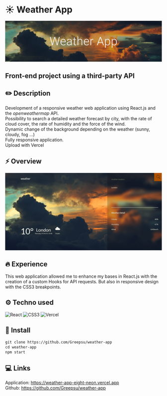 # ☀️ Weather App

![weather app header](src/images/readmeheader.png)

## Front-end project using a third-party API

## ✏️ Description

Development of a responsive weather web application using React.js and the _openweathermap_ API. <br/>
Possibility to search a detailed weather forecast by city, with the rate of cloud cover, the rate of humidity and the force of the wind.<br/>
Dynamic change of the background depending on the weather (sunny, cloudy, fog ...)<br/>
Fully responsive application. <br/>
Upload with Vercel

## ⚡️ Overview

![weather app overview](src/images/overviewapp.png)

## 🔥 Experience

This web application allowed me to enhance my bases in React.js with the creation of a custom Hooks for API requests. But also in responsive design with the CSS3 breakpoints.

## ⚙️ Techno used

<img alt="React" src="https://img.shields.io/badge/-React-45b8d8?style=flat-square&logo=react&logoColor=white" /> <img alt="CSS3" src="https://img.shields.io/badge/-CSS3-1572B6?style=flat-square&logo=CSS3&logoColor=white" /> <img alt="Vercel" src="https://img.shields.io/badge/-Vercel-f1f1f1?style=flat-square&logo=Vercel&logoColor=000000" />

## 🔧 Install

```
git clone https://github.com/Greepsu/weather-app
cd weather-app
npm start
```

## 💻 Links

Application: https://weather-app-eight-neon.vercel.app <br/>
Github: https://github.com/Greepsu/weather-app
